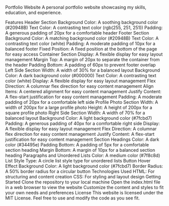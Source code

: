 Portfolio Website
A personal portfolio website showcasing my skills, education, and experience.

Features
Header Section
Background Color: A soothing background color (#20948B)
Text Color: A contrasting text color (rgb(255, 251, 251))
Padding: A generous padding of 20px for a comfortable header
Footer Section
Background Color: A matching background color (#20948B)
Text Color: A contrasting text color (white)
Padding: A moderate padding of 10px for a balanced footer
Fixed Position: A fixed position at the bottom of the page for easy access
Container Section
Display: A flexible display for easy layout management
Margin Top: A margin of 20px to separate the container from the header
Padding Bottom: A padding of 60px to prevent footer overlap
Left Side Section
Width: A width of 30% for a balanced layout
Background Color: A dark background color (#000000)
Text Color: A contrasting text color (white)
Display: A flexible display for easy layout management
Flex Direction: A columnar flex direction for easy content management
Align Items: A centered alignment for easy content management
Justify Content: A flex-start justification for easy content management
Padding: A moderate padding of 20px for a comfortable left side
Profile Photo Section
Width: A width of 200px for a large profile photo
Height: A height of 200px for a square profile photo
Right Side Section
Width: A width of 70% for a balanced layout
Background Color: A light background color (#7fcbd7)
Padding: A generous padding of 40px for a comfortable right side
Display: A flexible display for easy layout management
Flex Direction: A columnar flex direction for easy content management
Justify Content: A flex-start justification for easy content management
Section Headings
Color: A dark color (#34495e)
Padding Bottom: A padding of 5px for a comfortable section heading
Margin Bottom: A margin of 10px for a balanced section heading
Paragraphs and Unordered Lists
Color: A medium color (#7f8c8d)
List Style Type: A circle list style type for unordered lists
Button Hover Effect
Background Color: A light background color (#7fcbd7)
Border Radius: A 50% border radius for a circular button
Technologies Used
HTML: For structuring and content creation
CSS: For styling and layout design
Getting Started
Clone the repository to your local machine
Open the index.html file in a web browser to view the website
Customize the content and styles to fit your own needs and preferences
License
This website is licensed under the MIT License. Feel free to use and modify the code as you see fit.